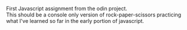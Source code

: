 First Javascript assignment from the odin project.  
This should be a console only version of rock-paper-scissors practicing what I've learned so far in the early portion of javascript.